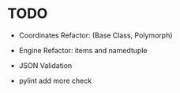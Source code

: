 # TODO

- Coordinates Refactor: (Base Class, Polymorph)
- Engine Refactor: items and namedtuple

- JSON Validation

- pylint add more check
